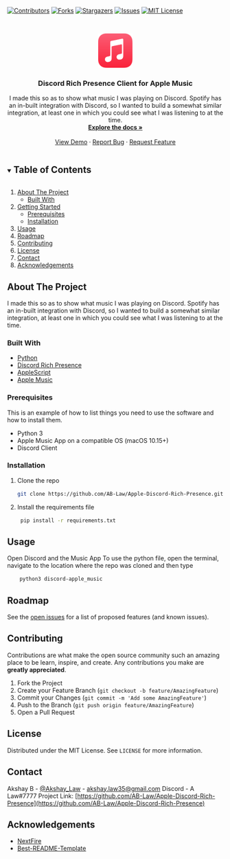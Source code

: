 <!--
*** Thanks for checking out the Best-README-Template. If you have a suggestion
*** that would make this better, please fork the repo and create a pull request
*** or simply open an issue with the tag "enhancement".
*** Thanks again! Now go create something AMAZING! :D
***
***
***
*** To avoid retyping too much info. Do a search and replace for the following:
-->

<!-- PROJECT SHIELDS -->
<!--
*** I'm using markdown "reference style" links for readability.
*** Reference links are enclosed in brackets [ ] instead of parentheses ( ).
*** See the bottom of this document for the declaration of the reference variables
*** for contributors-url, forks-url, etc. This is an optional, concise syntax you may use.
*** https://www.markdownguide.org/basic-syntax/#reference-style-links
-->

[![Contributors][contributors-shield]][contributors-url]
[![Forks][forks-shield]][forks-url]
[![Stargazers][stars-shield]][stars-url]
[![Issues][issues-shield]][issues-url]
[![MIT License][license-shield]][license-url]

<!-- PROJECT LOGO -->
<br />
<p align="center">
  <a href="https://github.com/AB-Law/Apple-Discord-Rich-Presence">
    <img src="images/logo.png" alt="Logo" width="80" height="80">
  </a>

  <h3 align="center">Discord Rich Presence Client for Apple Music</h3>

  <p align="center">
    I made this so as to show what music I was playing on Discord. Spotify has an in-built integration with Discord, so I wanted to build a somewhat similar integration, at least one in which you could see what I was listening to at the time.
    <br />
    <a href="https://github.com/AB-Law/Apple-Discord-Rich-Presence"><strong>Explore the docs »</strong></a>
    <br />
    <br />
    <a href="https://github.com/AB-Law/Apple-Discord-Rich-Presence">View Demo</a>
    ·
    <a href="https://github.com/AB-Law/Apple-Discord-Rich-Presence/issues">Report Bug</a>
    ·
    <a href="https://github.com/AB-Law/Apple-Discord-Rich-Presence/issues">Request Feature</a>
  </p>
</p>

<!-- TABLE OF CONTENTS -->
<details open="open">
  <summary><h2 style="display: inline-block">Table of Contents</h2></summary>
  <ol>
    <li>
      <a href="#about-the-project">About The Project</a>
      <ul>
        <li><a href="#built-with">Built With</a></li>
      </ul>
    </li>
    <li>
      <a href="#getting-started">Getting Started</a>
      <ul>
        <li><a href="#prerequisites">Prerequisites</a></li>
        <li><a href="#installation">Installation</a></li>
      </ul>
    </li>
    <li><a href="#usage">Usage</a></li>
    <li><a href="#roadmap">Roadmap</a></li>
    <li><a href="#contributing">Contributing</a></li>
    <li><a href="#license">License</a></li>
    <li><a href="#contact">Contact</a></li>
    <li><a href="#acknowledgements">Acknowledgements</a></li>
  </ol>
</details>

<!-- ABOUT THE PROJECT -->

## About The Project

<!--[![Product Name Screen Shot][product-screenshot]](https://example.com) -->

I made this so as to show what music I was playing on Discord. Spotify has an in-built integration with Discord, so I wanted to build a somewhat similar integration, at least one in which you could see what I was listening to at the time.

### Built With

- [Python](https://www.python.org)
- [Discord Rich Presence](https://discord.com/rich-presence)
- [AppleScript](https://developer.apple.com/library/archive/documentation/AppleScript/Conceptual/AppleScriptLangGuide/introduction/ASLR_intro.html)
- [Apple Music](https://music.apple.com/us/browse)

<!-- GETTING STARTED -->

### Prerequisites

This is an example of how to list things you need to use the software and how to install them.

- Python 3
- Apple Music App on a compatible OS (macOS 10.15+)
- Discord Client

### Installation

1. Clone the repo
   ```sh
   git clone https://github.com/AB-Law/Apple-Discord-Rich-Presence.git
   ```
2. Install the requirements file
   ```sh
    pip install -r requirements.txt
   ```

<!-- USAGE EXAMPLES -->

## Usage

Open Discord and the Music App
To use the python file, open the terminal, navigate to the location where the repo was cloned and then type

```sh
    python3 discord-apple_music
```

<!-- ROADMAP -->

## Roadmap

See the [open issues](https://github.com/AB-Law/Apple-Discord-Rich-Presence/issues) for a list of proposed features (and known issues).

<!-- CONTRIBUTING -->

## Contributing

Contributions are what make the open source community such an amazing place to be learn, inspire, and create. Any contributions you make are **greatly appreciated**.

1. Fork the Project
2. Create your Feature Branch (`git checkout -b feature/AmazingFeature`)
3. Commit your Changes (`git commit -m 'Add some AmazingFeature'`)
4. Push to the Branch (`git push origin feature/AmazingFeature`)
5. Open a Pull Request

<!-- LICENSE -->

## License

Distributed under the MIT License. See `LICENSE` for more information.

<!-- CONTACT -->

## Contact

Akshay B - [@Akshay_Law](https://twitter.com/Akshay_Law) - akshay.law35@gmail.com
Discord - A Law#7777
Project Link: [https://github.com/AB-Law/Apple-Discord-Rich-Presence](https://github.com/AB-Law/Apple-Discord-Rich-Presence)

<!-- ACKNOWLEDGEMENTS -->

## Acknowledgements

- [NextFire](https://github.com/NextFire/apple-music-discord-rpc)
- [Best-README-Template](https://github.com/othneildrew/Best-README-Template)

<!-- MARKDOWN LINKS & IMAGES -->
<!-- https://www.markdownguide.org/basic-syntax/#reference-style-links -->

[contributors-shield]: https://img.shields.io/github/contributors/AB-Law/Apple-Discord-Rich-Presence.svg?style=for-the-badge
[contributors-url]: https://github.com/AB-Law/Apple-Discord-Rich-Presence/graphs/contributors
[forks-shield]: https://img.shields.io/github/forks/AB-Law/Apple-Discord-Rich-Presence.svg?style=for-the-badge
[forks-url]: https://github.com/AB-Law/Apple-Discord-Rich-Presence/network/members
[stars-shield]: https://img.shields.io/github/stars/AB-Law/Apple-Discord-Rich-Presence.svg?style=for-the-badge
[stars-url]: https://github.com/AB-Law/Apple-Discord-Rich-Presence/stargazers
[issues-shield]: https://img.shields.io/github/issues/AB-Law/Apple-Discord-Rich-Presence.svg?style=for-the-badge
[issues-url]: https://github.com/AB-Law/Apple-Discord-Rich-Presence/issues
[license-shield]: https://img.shields.io/github/license/AB-Law/Apple-Discord-Rich-Presence.svg?style=for-the-badge
[license-url]: https://github.com/AB-Law/Apple-Discord-Rich-Presence/blob/master/LICENSE.txt
